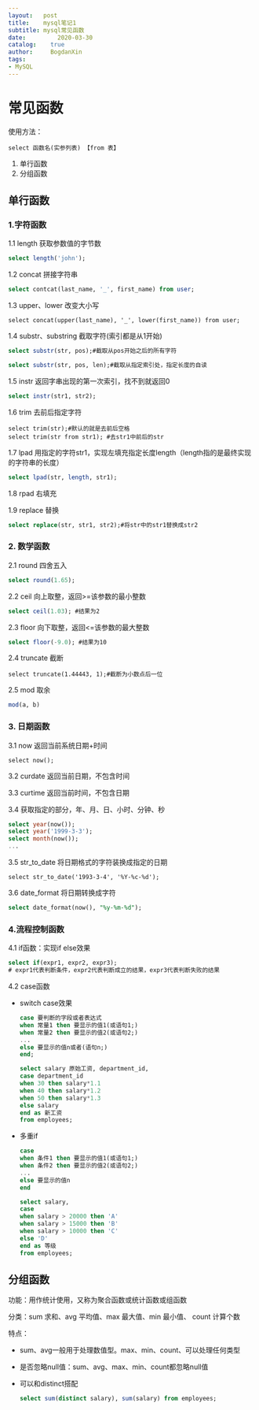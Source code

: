 ```yaml
---
layout:   post
title:    mysql笔记1
subtitle: mysql常见函数
date:		  2020-03-30
catalog: 	true
author:		BogdanXin
tags: 			
- MySQL
---
```




# 常见函数

使用方法：

`select 函数名(实参列表) 【from 表】 ` 

1. 单行函数
2. 分组函数



## 单行函数

### 1.字符函数

1.1 length 获取参数值的字节数

```sql
select length('john');
```

1.2 concat 拼接字符串

```sql
select contcat(last_name, '_', first_name) from user;
```

1.3 upper、lower  改变大小写

```mysql
select concat(upper(last_name), '_', lower(first_name)) from user;
```

1.4 substr、substring 截取字符(索引都是从1开始)

```sql
select substr(str, pos);#截取从pos开始之后的所有字符

select substr(str, pos, len);#截取从指定索引处，指定长度的自读 
```

1.5 instr 返回字串出现的第一次索引，找不到就返回0 

```sql
select instr(str1, str2);
```

1.6 trim 去前后指定字符

```slq
select trim(str);#默认的就是去前后空格
select trim(str from str1); #去str1中前后的str
```

1.7 lpad 用指定的字符str1，实现左填充指定长度length（length指的是最终实现的字符串的长度）

```sql
select lpad(str, length, str1);
```

1.8 rpad 右填充

1.9 replace 替换

```sql
select replace(str, str1, str2);#将str中的str1替换成str2
```



### 2. 数学函数

2.1 round 四舍五入

```sql
select round(1.65);
```

2.2 ceil 向上取整，返回>=该参数的最小整数

```sql
select ceil(1.03); #结果为2
```

2.3 floor 向下取整，返回<=该参数的最大整数

```sql
select floor(-9.0); #结果为10
```

2.4 truncate  截断

```slq
select truncate(1.44443, 1);#截断为小数点后一位
```

2.5 mod 取余

```sql 
mod(a, b)
```



### 3. 日期函数

3.1 now 返回当前系统日期+时间

```slq
select now();
```

3.2 curdate 返回当前日期，不包含时间

3.3 curtime 返回当前时间，不包含日期

3.4 获取指定的部分，年、月、日、小时、分钟、秒

```sql
select year(now());
select year('1999-3-3');
select month(now());
...
```

3.5 str_to_date 将日期格式的字符装换成指定的日期

```slq
select str_to_date('1993-3-4', '%Y-%c-%d');
```

3.6 date_format 将日期转换成字符

```sql
select date_format(now(), "%y-%m-%d");
```



### 4.流程控制函数

4.1 if函数：实现if else效果

```sql
select if(expr1, expr2, expr3);
# expr1代表判断条件，expr2代表判断成立的结果，expr3代表判断失败的结果
```

4.2 case函数

* switch case效果

  ```sql
  case 要判断的字段或者表达式
  when 常量1 then 要显示的值1(或语句1;)
  when 常量2 then 要显示的值2(或语句2;)
  ...
  else 要显示的值n或者(语句n;)
  end;
  
  select salary 原始工资, department_id,
  case department_id
  when 30 then salary*1.1
  when 40 then salary*1.2
  when 50 then salary*1.3
  else salary
  end as 新工资
  from employees;
  ```

* 多重if

  ```sql
  case
  when 条件1 then 要显示的值1(或语句1;)
  when 条件2 then 要显示的值2(或语句2;)
  ...
  else 要显示的值n
  end
  
  select salary,
  case 
  when salary > 20000 then 'A'
  when salary > 15000 then 'B'
  when salary > 10000 then 'C'
  else 'D'
  end as 等级
  from employees;
  ```

  

## 分组函数

功能：用作统计使用，又称为聚合函数或统计函数或组函数

分类：sum 求和、avg 平均值、max 最大值、min 最小值、 count 计算个数

特点：

* sum、avg一般用于处理数值型。max、min、count、可以处理任何类型

* 是否忽略null值：sum、avg、max、min、count都忽略null值

* 可以和distinct搭配

  ```sql
  select sum(distinct salary), sum(salary) from employees;
  ```


